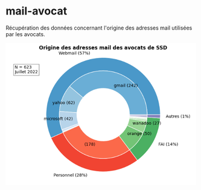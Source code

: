 # mail-avocat
Récupération des données concernant l'origine des adresses mail utilisées par les avocats.

![This is an image](./mail_ssd.png)
